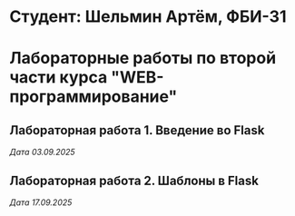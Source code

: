 # Студент: Шельмин Артём, ФБИ-31

# Лабораторные работы по второй части курса "WEB-программирование"

## Лабораторная работа 1. Введение во Flask

*Дата 03.09.2025*

## Лабораторная работа 2. Шаблоны в Flask

*Дата 17.09.2025*
